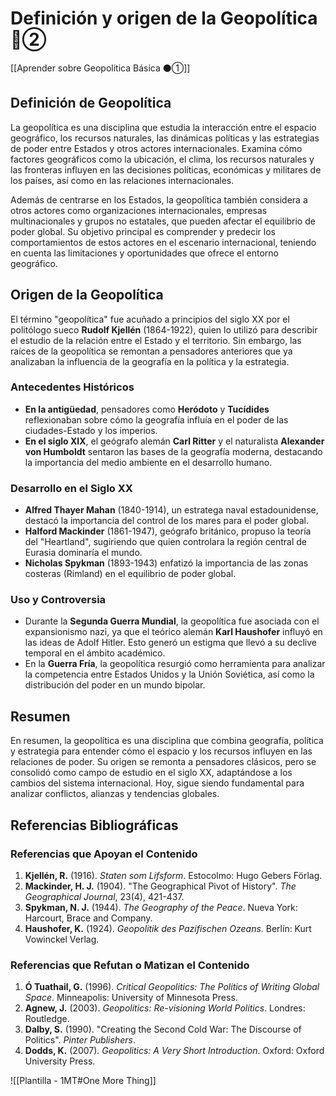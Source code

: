 # Definición y origen de la Geopolítica 🔴②

[[Aprender sobre Geopolitica Básica  ⚫①]]

## Definición de Geopolítica

La geopolítica es una disciplina que estudia la interacción entre el espacio geográfico, los recursos naturales, las dinámicas políticas y las estrategias de poder entre Estados y otros actores internacionales. Examina cómo factores geográficos como la ubicación, el clima, los recursos naturales y las fronteras influyen en las decisiones políticas, económicas y militares de los países, así como en las relaciones internacionales.

Además de centrarse en los Estados, la geopolítica también considera a otros actores como organizaciones internacionales, empresas multinacionales y grupos no estatales, que pueden afectar el equilibrio de poder global. Su objetivo principal es comprender y predecir los comportamientos de estos actores en el escenario internacional, teniendo en cuenta las limitaciones y oportunidades que ofrece el entorno geográfico.

## Origen de la Geopolítica

El término "geopolítica" fue acuñado a principios del siglo XX por el politólogo sueco **Rudolf Kjellén** (1864-1922), quien lo utilizó para describir el estudio de la relación entre el Estado y el territorio. Sin embargo, las raíces de la geopolítica se remontan a pensadores anteriores que ya analizaban la influencia de la geografía en la política y la estrategia.

### Antecedentes Históricos

- **En la antigüedad**, pensadores como **Heródoto** y **Tucídides** reflexionaban sobre cómo la geografía influía en el poder de las ciudades-Estado y los imperios.
- **En el siglo XIX**, el geógrafo alemán **Carl Ritter** y el naturalista **Alexander von Humboldt** sentaron las bases de la geografía moderna, destacando la importancia del medio ambiente en el desarrollo humano.

### Desarrollo en el Siglo XX

- **Alfred Thayer Mahan** (1840-1914), un estratega naval estadounidense, destacó la importancia del control de los mares para el poder global.
- **Halford Mackinder** (1861-1947), geógrafo británico, propuso la teoría del "Heartland", sugiriendo que quien controlara la región central de Eurasia dominaría el mundo.
- **Nicholas Spykman** (1893-1943) enfatizó la importancia de las zonas costeras (Rimland) en el equilibrio de poder global.

### Uso y Controversia

- Durante la **Segunda Guerra Mundial**, la geopolítica fue asociada con el expansionismo nazi, ya que el teórico alemán **Karl Haushofer** influyó en las ideas de Adolf Hitler. Esto generó un estigma que llevó a su declive temporal en el ámbito académico.
- En la **Guerra Fría**, la geopolítica resurgió como herramienta para analizar la competencia entre Estados Unidos y la Unión Soviética, así como la distribución del poder en un mundo bipolar.

## Resumen

En resumen, la geopolítica es una disciplina que combina geografía, política y estrategia para entender cómo el espacio y los recursos influyen en las relaciones de poder. Su origen se remonta a pensadores clásicos, pero se consolidó como campo de estudio en el siglo XX, adaptándose a los cambios del sistema internacional. Hoy, sigue siendo fundamental para analizar conflictos, alianzas y tendencias globales.

## Referencias Bibliográficas

### Referencias que Apoyan el Contenido

1. **Kjellén, R.** (1916). *Staten som Lifsform*. Estocolmo: Hugo Gebers Förlag.
2. **Mackinder, H. J.** (1904). "The Geographical Pivot of History". *The Geographical Journal*, 23(4), 421-437.
3. **Spykman, N. J.** (1944). *The Geography of the Peace*. Nueva York: Harcourt, Brace and Company.
4. **Haushofer, K.** (1924). *Geopolitik des Pazifischen Ozeans*. Berlín: Kurt Vowinckel Verlag.

### Referencias que Refutan o Matizan el Contenido

1. **Ó Tuathail, G.** (1996). *Critical Geopolitics: The Politics of Writing Global Space*. Minneapolis: University of Minnesota Press.
2. **Agnew, J.** (2003). *Geopolitics: Re-visioning World Politics*. Londres: Routledge.
3. **Dalby, S.** (1990). "Creating the Second Cold War: The Discourse of Politics". *Pinter Publishers*.
4. **Dodds, K.** (2007). *Geopolitics: A Very Short Introduction*. Oxford: Oxford University Press.

![[Plantilla - 1MT#One More Thing]]
